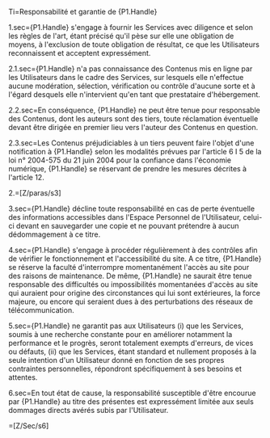 Ti=Responsabilité et garantie de {P1.Handle}

1.sec={P1.Handle} s'engage à fournir les Services avec diligence et selon les règles de l'art, étant précisé qu'il pèse sur elle une obligation de moyens, à l'exclusion de toute obligation de résultat, ce que les Utilisateurs reconnaissent et acceptent expressément.

2.1.sec={P1.Handle} n'a pas connaissance des Contenus mis en ligne par les Utilisateurs dans le cadre des Services, sur lesquels elle n'effectue aucune modération, sélection, vérification ou contrôle d'aucune sorte et à l'égard desquels elle n'intervient qu'en tant que prestataire d'hébergement.

2.2.sec=En conséquence, {P1.Handle} ne peut être tenue pour responsable des Contenus, dont les auteurs sont des tiers, toute réclamation éventuelle devant être dirigée en premier lieu vers l'auteur des Contenus en question.

2.3.sec=Les Contenus préjudiciables à un tiers peuvent faire l'objet d'une notification à {P1.Handle} selon les modalités prévues par l'article 6 I 5 de la loi n° 2004-575 du 21 juin 2004 pour la confiance dans l'économie numérique, {P1.Handle} se réservant de prendre les mesures décrites à l'article 12.

2.=[Z/paras/s3]

3.sec={P1.Handle} décline toute responsabilité en cas de perte éventuelle des informations accessibles dans l'Espace Personnel de l'Utilisateur, celui-ci devant en sauvegarder une copie et ne pouvant prétendre à aucun dédommagement à ce titre.

4.sec={P1.Handle} s'engage à procéder régulièrement à des contrôles afin de vérifier le fonctionnement et l'accessibilité du site. A ce titre, {P1.Handle} se réserve la faculté d'interrompre momentanément l'accès au site pour des raisons de maintenance. De même, {P1.Handle} ne saurait être tenue responsable des difficultés ou impossibilités momentanées d'accès au site qui auraient pour origine des circonstances qui lui sont extérieures, la force majeure, ou encore qui seraient dues à des perturbations des réseaux de télécommunication.

5.sec={P1.Handle} ne garantit pas aux Utilisateurs (i) que les Services, soumis à une recherche constante pour en améliorer notamment la performance et le progrès, seront totalement exempts d'erreurs, de vices ou défauts, (ii) que les Services, étant standard et nullement proposés à la seule intention d'un Utilisateur donné en fonction de ses propres contraintes personnelles, répondront spécifiquement à ses besoins et attentes.

6.sec=En tout état de cause, la responsabilité susceptible d'être encourue par {P1.Handle} au titre des présentes est expressément limitée aux seuls dommages directs avérés subis par l'Utilisateur.

=[Z/Sec/s6]
